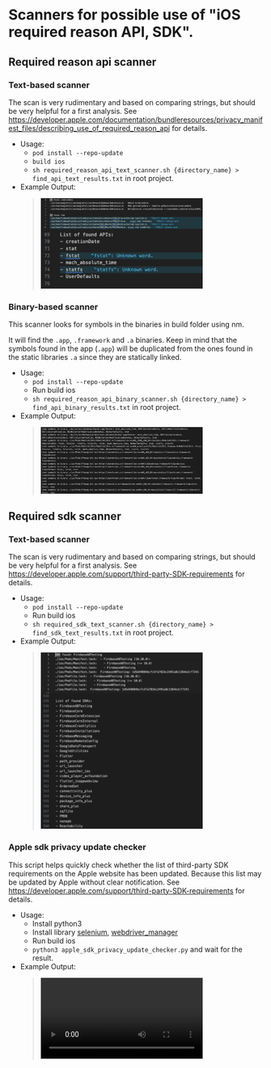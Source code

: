 # Scanners for possible use of "iOS required reason API, SDK".

## Required reason api scanner

### Text-based scanner

The scan is very rudimentary and based on comparing strings, but should be very helpful for a first analysis.
See https://developer.apple.com/documentation/bundleresources/privacy_manifest_files/describing_use_of_required_reason_api for details.

- Usage:
  - `pod install --repo-update`
  - `build ios`
  - `sh required_reason_api_text_scanner.sh {directory_name} > find_api_text_results.txt` in root project.
- Example Output:
  > <img src="./assets/images/required_reason_api_text_scanner.png" width="320">

### Binary-based scanner

This scanner looks for symbols in the binaries in build folder using nm.

It will find the `.app`, `.framework` and `.a` binaries. Keep in mind that the symbols found in the app (`.app`) will be duplicated from the ones found in the static libraries `.a` since they are statically linked.

- Usage:
  - `pod install --repo-update`
  - Run build ios
  - `sh required_reason_api_binary_scanner.sh {directory_name} > find_api_binary_results.txt` in root project.
- Example Output:
  > <img src="./assets/images/required_reason_api_binary_scanner.png" width="320">

## Required sdk scanner

### Text-based scanner

The scan is very rudimentary and based on comparing strings, but should be very helpful for a first analysis.
See https://developer.apple.com/support/third-party-SDK-requirements for details.

- Usage:
  - `pod install --repo-update`
  - Run build ios
  - `sh required_sdk_text_scanner.sh {directory_name} > find_sdk_text_results.txt` in root project.
- Example Output:
  > <img src="./assets/images/required_sdk_text_scanner.png" width="320">

### Apple sdk privacy update checker

This script helps quickly check whether the list of third-party SDK requirements on the Apple website has been updated. Because this list may be updated by Apple without clear notification.
See https://developer.apple.com/support/third-party-SDK-requirements for details.

- Usage:
  - Install python3
  - Install library [selenium](https://pypi.org/project/selenium/), [webdriver_manager](https://pypi.org/project/webdriver-manager/)
  - Run build ios
  - `python3 apple_sdk_privacy_update_checker.py` and wait for the result.
- Example Output:
  > <video width="320" controls><source src="./assets/videos/apple_sdk_privacy_update_checker.mp4" type="video/mp4"></video>
